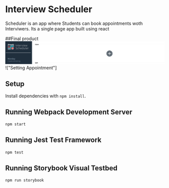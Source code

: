 # Interview Scheduler

Scheduler is an app where Students can book appointments woth Interviwers. Its a single page app built using react

##Final product
!["Before Appointment"](https://github.com/isaiahmutekanga/scheduler/blob/master/docs/Before%20Appointment.png?raw=true)
!["Setting Appointment"]

## Setup

Install dependencies with `npm install`.

## Running Webpack Development Server

```sh
npm start
```

## Running Jest Test Framework

```sh
npm test
```

## Running Storybook Visual Testbed

```sh
npm run storybook
```
